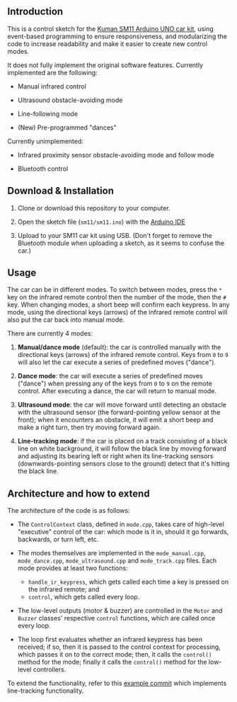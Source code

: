 ## Introduction

This is a control sketch for the [Kuman SM11 Arduino UNO car kit](http://www.kumantech.com/kuman-arduino-uno-bluetooth-irafred-remote-control-smart-robot-car-kit-sm11_p0415.html),
using event-based programming to ensure responsiveness, and modularizing the
code to increase readability and make it easier to create new control modes.

It does not fully implement the original software features. Currently
implemented are the following:

* Manual infrared control

* Ultrasound obstacle-avoiding mode

* Line-following mode

* (New) Pre-programmed "dances"


Currently unimplemented:

* Infrared proximity sensor obstacle-avoiding mode and follow mode

* Bluetooth control


## Download & Installation

1. Clone or download this repository to your computer.

2. Open the sketch file (`sm11/sm11.ino`) with the [Arduino IDE](https://www.arduino.cc/en/Main/Software)

3. Upload to your SM11 car kit using USB. (Don't forget to remove the Bluetooth module
when uploading a sketch, as it seems to confuse the car.)

## Usage

The car can be in different modes. To switch between modes, press the `*` key on the
infrared remote control then the number of the mode, then the `#` key. When changing
modes, a short beep will confirm each keypress. In any mode, using the directional
keys (arrows) of the infrared remote control will also put the car back into manual
mode.

There are currently 4 modes:

1. **Manual/dance mode** (default): the car is controlled manually with the directional
keys (arrows) of the infrared remote control. Keys from `0` to `9` will also let the
car execute a series of predefined moves ("dance").

2. **Dance mode**: the car will execute a series of predefined moves ("dance") when
pressing any of the keys from `0` to `9` on the remote control. After executing a
dance, the car will return to manual mode.

3. **Ultrasound mode**: the car will move forward until detecting an obstacle with the
ultrasound sensor (the forward-pointing yellow sensor at the front); when it encounters
an obstacle, it will emit a short beep and make a right turn, then try moving forward
again.

4. **Line-tracking mode**: if the car is placed on a track consisting of a black line
on white background, it will follow the black line by moving forward and adjusting its
bearing left or right when its line-tracking sensors (downwards-pointing sensors
close to the ground) detect that it's hitting the black line.

## Architecture and how to extend

The architecture of the code is as follows:

* The `ControlContext` class, defined in `mode.cpp`, takes care of high-level "executive"
control of the car: which mode is it in, should it go forwards, backwards, or turn left,
etc.

* The modes themselves are implemented in the `mode_manual.cpp`, `mode_dance.cpp`,
`mode_ultrasound.cpp` and `mode_track.cpp` files. Each mode provides at least two
functions:
  - `handle_ir_keypress`, which gets called each time a key is pressed on the
infrared remote; and
  - `control`, which gets called every loop.

* The low-level outputs (motor & buzzer) are controlled in the `Motor` and `Buzzer`
classes' respective `control` functions, which are called once every loop.

* The loop first evaluates whether an infrared keypress has been received; if so, then
it is passed to the control context for processing, which passes it on to the correct
mode; then, it calls the `control()` method for the mode; finally it calls the
`control()` method for the low-level controllers.

To extend the functionality, refer to this [example commit](https://github.com/mbof/sm11/commit/16faaa354a73bb84aac7c4a372524a20ac0ce7b6) which
implements line-tracking functionality.
